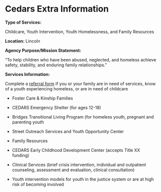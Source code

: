 # Cedars Extra Information

**Type of Services:** 

Childcare, Youth Intervention, Youth Homelessness, and Family Resources 

**Location:** Lincoln

**Agency Purpose/Mission Statement:** 

“To help children who have been abused, neglected, and homeless achieve safety, stability, and enduring family relationships.” 

**Services Information:** 

Complete a [referral form](https://cedarskids.org/who-we-help/i-am-in-need-of-services/) if you or your family are in need of services, know of a youth experiencing homeless, or are in need of childcare 

- Foster Care & Kinship Families 

- CEDARS Emergency Shelter (for ages 12-18) 

- Bridges Transitional Living Program (for homeless youth, pregnant and parenting youth 

- Street Outreach Services and Youth Opportunity Center 

- Family Resources 

- CEDARS Early Childhood Development Center (accepts Title XX funding) 

- Clinical Services (brief crisis intervention, individual and outpatient counseling, assessment and evaluation, clinical consultation) 

- Youth intervention models for youth in the justice system or are at high risk of becoming involved 